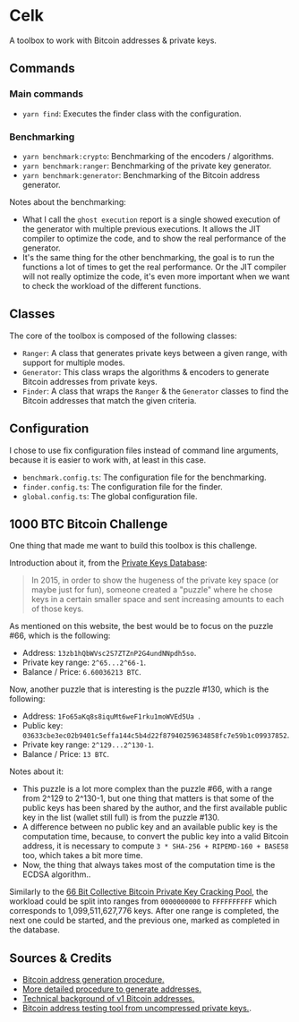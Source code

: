 # Celk
A toolbox to work with Bitcoin addresses & private keys.

Commands
--------
### Main commands
- `yarn find`: Executes the finder class with the configuration.

### Benchmarking
- `yarn benchmark:crypto`: Benchmarking of the encoders / algorithms.
- `yarn benchmark:ranger`: Benchmarking of the private key generator.
- `yarn benchmark:generator`: Benchmarking of the Bitcoin address generator.

Notes about the benchmarking:
- What I call the `ghost execution` report is a single showed execution of the generator with multiple previous executions.
  It allows the JIT compiler to optimize the code, and to show the real performance of the generator.
- It's the same thing for the other benchmarking, the goal is to run the functions a lot of times to get the real performance.
  Or the JIT compiler will not really optimize the code, it's even more important when we want to check the workload of the different functions.

Classes
-------
The core of the toolbox is composed of the following classes:
- `Ranger`: A class that generates private keys between a given range, with support for multiple modes.
- `Generator`: This class wraps the algorithms & encoders to generate Bitcoin addresses from private keys.
- `Finder`: A class that wraps the `Ranger` & the `Generator` classes to find the Bitcoin addresses that match the given criteria.

Configuration
-------------
I chose to use fix configuration files instead of command line arguments, because it is easier to work with, at least in this case.

- `benchmark.config.ts`: The configuration file for the benchmarking.
- `finder.config.ts`: The configuration file for the finder.
- `global.config.ts`: The global configuration file.

1000 BTC Bitcoin Challenge
--------------------------
One thing that made me want to build this toolbox is this challenge.

Introduction about it, from the [Private Keys Database](https://privatekeys.pw/puzzles/bitcoin-puzzle-tx):
> In 2015, in order to show the hugeness of the private key space (or maybe just for fun), someone created a "puzzle" where he chose keys in a certain smaller space and sent increasing amounts to each of those keys.

As mentioned on this website, the best would be to focus on the puzzle #66, which is the following:
- Address: `13zb1hQbWVsc2S7ZTZnP2G4undNNpdh5so`.
- Private key range: `2^65...2^66-1`.
- Balance / Price: `6.60036213 BTC`.

Now, another puzzle that is interesting is the puzzle #130, which is the following:
- Address: `1Fo65aKq8s8iquMt6weF1rku1moWVEd5Ua `.
- Public key: `03633cbe3ec02b9401c5effa144c5b4d22f87940259634858fc7e59b1c09937852`.
- Private key range: `2^129...2^130-1`.
- Balance / Price: `13 BTC`.

Notes about it:
- This puzzle is a lot more complex than the puzzle #66, with a range from 2^129 to 2^130-1,
but one thing that matters is that some of the public keys has been shared by the author,
and the first available public key in the list (wallet still full) is from the puzzle #130.
- A difference between no public key and an available public key is the computation time, because, to convert the public key
into a valid Bitcoin address, it is necessary to compute `3 * SHA-256 + RIPEMD-160 + BASE58` too, which takes a bit more time.
- Now, the thing that always takes most of the computation time is the ECDSA algorithm..

Similarly to the [66 Bit Collective Bitcoin Private Key Cracking Pool](http://www.ttdsales.com/66bit/login.php),
the workload could be split into ranges from `0000000000` to `FFFFFFFFFF` which corresponds to 1,099,511,627,776 keys.
After one range is completed, the next one could be started, and the previous one, marked as completed in the database.

Sources & Credits
-----------------
- [Bitcoin address generation procedure.](https://www.crypto-lyon.fr/how-to-get-an-address-from-a-private-key-on-bitcoin.html)
- [More detailed procedure to generate addresses.](https://www.oreilly.com/library/view/mastering-bitcoin-2nd/9781491954379/ch04.html)
- [Technical background of v1 Bitcoin addresses.](https://en.bitcoin.it/wiki/Technical_background_of_version_1_Bitcoin_addresses)
- [Bitcoin address testing tool from uncompressed private keys.](https://gobittest.appspot.com/Address).